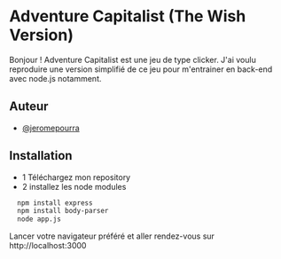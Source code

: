 # Adventure Capitalist (The Wish Version)

Bonjour !
Adventure Capitalist est une jeu de type clicker.
J'ai voulu reproduire une version simplifié de ce jeu pour m'entrainer en back-end avec node.js notamment.


## Auteur

- [@jeromepourra](https://www.github.com/jeromepourra)


## Installation

- 1 Téléchargez mon repository
- 2 installez les node modules

```bash
  npm install express
  npm install body-parser
  node app.js
```
Lancer votre navigateur préféré et aller rendez-vous sur http://localhost:3000
    